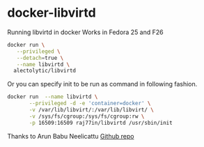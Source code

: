 # docker-libvirtd
Running libvirtd in docker
Works in Fedora 25 and F26

```bash
docker run \
   --privileged \
   --detach=true \
   --name libvirtd \
  alectolytic/libvirtd
```

Or you can specify init to be run as command in following fashion.

```bash
docker run  --name libvirtd \
	   --privileged -d -e 'container=docker' \
	   -v /var/lib/libvirt/:/var/lib/libvirt/ \
	   -v /sys/fs/cgroup:/sys/fs/cgroup:rw \
	   -p 16509:16509 raj77in/libvirtd /usr/sbin/init
```

Thanks to Arun Babu Neelicattu [Github repo](https://github.com/abn/dockerfiles)
